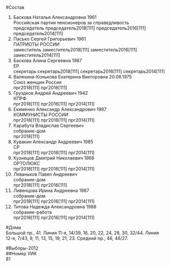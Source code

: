 #Состав  
1. Баскова Наталья Александровна 1961  
    Российская партия пенсионеров за справедливость  
    председатель председатель2018[111] председатель2016[111] председатель2014[111]  
2. Пасько Сергей Григорьевич 1961  
    ПАТРИОТЫ РОССИИ  
    заместитель заместитель2018[111] заместитель2016[111] заместитель2014[111]  
3. Баскова Алина Сергеевна 1987  
    ЕР  
    секретарь секретарь2018[111] секретарь2016[111] секретарь2014[111]  
4. Валяхина-Конькова Екатерина Викторовна 20.08.1975  
    Союз женщин России  
    прг2018[111] прг2016[111]  
5. Груздков Андрей Андреевич 1942  
    КПРФ  
    прг2018[111] прг2016[111] прг2014[111]  
6. Екименко Александр Александрович 1987  
    КОММУНИСТЫ РОССИИ  
    прг2018[111] прг2016[111] прг2014[111]  
7. Карабута Владислав Сергеевич  
    собрание-дом  
    прг2018[111]  
8. Кувакин Александр Андреевич 1985  
    СР  
    прг2018[111] прг2016[111] прг2014[111]  
9. Кузнецов Дмитрий Николаевич 1968  
    ОРТОЛЮКС  
    прг2018[111] прг2016[111] прг2014[111]  
10. Леваньков Павел Андреевич  
    собрание-дом  
    прг2018[111] прг2016[111]  
11. Ливенцова Ирина Андреевна 1987  
    собрание-дом  
    прг2018[111] прг2016[111] прг2014[111]  
12. Титова Надежда Александровна 1988  
    собрание-работа  
    прг2018[111] прг2016[111] прг2014[111]  
  
#Дома  
Большой пр.,    41. Линия 11-я,      14/39, 16, 20, 22, 24, 28, 30, 32/44. Линия 12-я,      7/43, 9, 11, 13, 15, 19, 21, 23. Средний пр.,      46, 48/27.  
  
#Выборы-2012  
##Номер УИК  
81  
